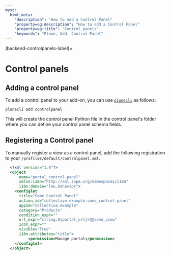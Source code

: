 ```yaml
---
myst:
  html_meta:
    "description": "How to add a Control Panel"
    "property=og:description": "How to add a Control Panel"
    "property=og:title": "Control panels"
    "keywords": "Plone, Add, Control Panel"
---
```


(backend-controlpanels-label)=

# Control panels

## Adding a control panel
To add a control panel to your add-on, you can use [`plonecli`](https://pypi.org/project/plonecli/) as follows:

```shell
plonecli add controlpanel
```

This will create the control panel Python file in the control panel's folder where you can define your control panel schema fields. 

## Registering a Control panel
To manually register a view as a control panel, add the following registration to your `/profiles/default/controlpanel.xml`.

```xml
  <?xml version="1.0"?>
  <object
      name="portal_control-panel"
      xmlns:i18n="http://xml.zope.org/namespaces/i18n"
      i18n:domain="lmu.behavior">
    <configlet
      title="Some Control Panel"
      action_id="collective.example.some_control-panel"
      appId="collective.example"
      category="Products"
      condition_expr=""
      url_expr="string:${portal_url}/@@some_view"
      icon_expr=""
      visible="True"
      i18n:attributes="title">
          <permission>Manage portal</permission>
    </configlet>
  </object>
```